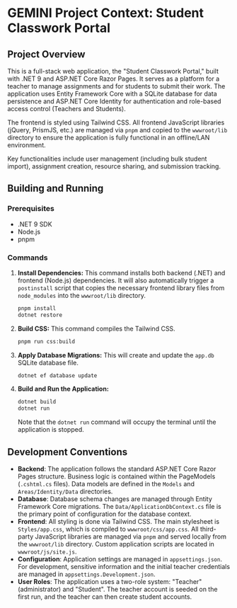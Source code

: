 # GEMINI Project Context: Student Classwork Portal

## Project Overview

This is a full-stack web application, the "Student Classwork Portal," built with .NET 9 and ASP.NET Core Razor Pages. It
serves as a platform for a teacher to manage assignments and for students to submit their work. The application uses
Entity Framework Core with a SQLite database for data persistence and ASP.NET Core Identity for authentication and
role-based access control (Teachers and Students).

The frontend is styled using Tailwind CSS. All frontend JavaScript libraries (jQuery, PrismJS, etc.) are managed via
`pnpm` and copied to the `wwwroot/lib` directory to ensure the application is fully functional in an offline/LAN
environment.

Key functionalities include user management (including bulk student import), assignment creation, resource sharing, and
submission tracking.

## Building and Running

### Prerequisites

- .NET 9 SDK
- Node.js
- pnpm

### Commands

1. **Install Dependencies:**
   This command installs both backend (.NET) and frontend (Node.js) dependencies. It will also automatically trigger
   a `postinstall` script that copies the necessary frontend library files from `node_modules` into the `wwwroot/lib`
   directory.
   ```sh
   pnpm install
   dotnet restore
   ```

2. **Build CSS:**
   This command compiles the Tailwind CSS.
   ```sh
   pnpm run css:build
   ```

3. **Apply Database Migrations:**
   This will create and update the `app.db` SQLite database file.
   ```sh
   dotnet ef database update
   ```

4. **Build and Run the Application:**
   ```sh
   dotnet build
   dotnet run
   ```
   Note that the `dotnet run` command will occupy the terminal until the application is stopped.

## Development Conventions

- **Backend**: The application follows the standard ASP.NET Core Razor Pages structure. Business logic is contained
  within the PageModels (`.cshtml.cs` files). Data models are defined in the `Models` and `Areas/Identity/Data`
  directories.
- **Database**: Database schema changes are managed through Entity Framework Core migrations. The
  `Data/ApplicationDbContext.cs` file is the primary point of configuration for the database context.
- **Frontend**: All styling is done via Tailwind CSS. The main stylesheet is `Styles/app.css`, which is compiled to
  `wwwroot/css/app.css`. All third-party JavaScript libraries are managed via `pnpm` and served locally from the
  `wwwroot/lib` directory. Custom application scripts are located in `wwwroot/js/site.js`.
- **Configuration**: Application settings are managed in `appsettings.json`. For development, sensitive information and
  the initial teacher credentials are managed in `appsettings.Development.json`.
- **User Roles**: The application uses a two-role system: "Teacher" (administrator) and "Student". The teacher account
  is seeded on the first run, and the teacher can then create student accounts.

